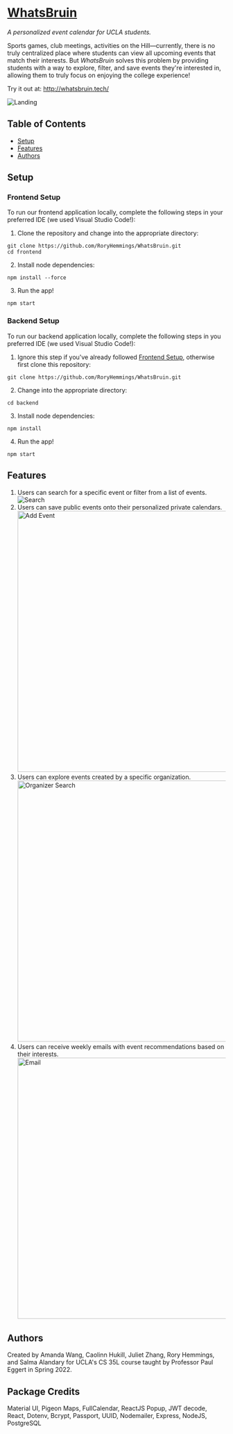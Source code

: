 # [WhatsBruin](http://whatsbruin.tech/)
_A personalized event calendar for UCLA students._

Sports games, club meetings, activities on the Hill—currently, there is no truly centralized place where students can view all upcoming events that match their interests. But _WhatsBruin_ solves this problem by providing students with a way to explore, filter, and save events they're interested in, allowing them to truly focus on enjoying the college experience!

Try it out at: http://whatsbruin.tech/

![Landing](https://user-images.githubusercontent.com/65837446/171300348-761f0adc-0731-49af-9085-f803275fd99f.gif)

## Table of Contents
- [Setup](https://github.com/RoryHemmings/WhatsBruin/#setup)
- [Features](https://github.com/RoryHemmings/WhatsBruin/#features)
- [Authors](https://github.com/RoryHemmings/WhatsBruin/#authors)

## Setup

### Frontend Setup
To run our frontend application locally, complete the following steps in your preferred IDE (we used Visual Studio Code!):
1. Clone the repository and change into the appropriate directory:
```
git clone https://github.com/RoryHemmings/WhatsBruin.git
cd frontend
```
2. Install node dependencies:
```
npm install --force
```
3. Run the app!
```
npm start
```

### Backend Setup
To run our backend application locally, complete the following steps in you preferred IDE (we used Visual Studio Code!):
1. Ignore this step if you've already followed [Frontend Setup](https://github.com/RoryHemmings/WhatsBruin/#frontend-setup), otherwise first clone this repository:
```
git clone https://github.com/RoryHemmings/WhatsBruin.git
```
2. Change into the appropriate directory:
```
cd backend
```
3. Install node dependencies: 
```
npm install
```
4. Run the app!
```
npm start
```

## Features
1. Users can search for a specific event or filter from a list of events.
![Search](https://user-images.githubusercontent.com/65837446/171301369-b11bd074-1c01-4e7e-9d17-c14085b2a331.gif)
2. Users can save public events onto their personalized private calendars. <img width="600" alt="Add Event" src="https://user-images.githubusercontent.com/65837446/171301782-e21427b2-356e-446b-a875-4698d8966c47.png">
3. Users can explore events created by a specific organization. <img width="600" alt="Organizer Search" src="https://user-images.githubusercontent.com/65837446/171302272-cf684ff8-b182-4633-8596-ec95b62ac6bc.png">
4. Users can receive weekly emails with event recommendations based on their interests. <img width="600" alt="Email" src="https://user-images.githubusercontent.com/65837446/171301555-a1d0a174-391b-4fbe-929e-9ac6feeed7f1.png">


## Authors
Created by Amanda Wang, Caolinn Hukill, Juliet Zhang, Rory Hemmings, and Salma Alandary for UCLA's CS 35L course taught by Professor Paul Eggert in Spring 2022.

## Package Credits
Material UI, Pigeon Maps, FullCalendar, ReactJS Popup, JWT decode, React, Dotenv, Bcrypt, Passport, UUID, Nodemailer, Express, NodeJS, PostgreSQL
